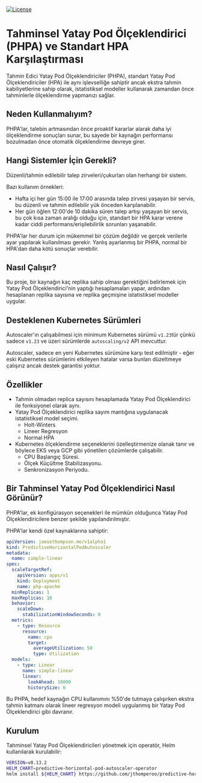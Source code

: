 [![License](https://img.shields.io/:license-apache-blue.svg)](https://www.apache.org/licenses/LICENSE-2.0.html)

# Tahminsel Yatay Pod Ölçeklendirici (PHPA) ve Standart HPA Karşılaştırması

Tahmin Edici Yatay Pod Ölçeklendiriciler (PHPA), standart Yatay Pod Ölçeklendiriciler (HPA) ile aynı işlevselliğe sahiptir ancak ekstra tahmin kabiliyetlerine sahip olarak, istatistiksel modeller kullanarak zamandan önce tahminlerle ölçeklendirme yapmanızı sağlar.

## Neden Kullanmalıyım?

PHPA'lar, talebin artmasından önce proaktif kararlar alarak daha iyi ölçeklendirme sonuçları sunar, bu sayede bir kaynağın performansı bozulmadan önce otomatik ölçeklendirme devreye girer.

## Hangi Sistemler İçin Gerekli?

Düzenli/tahmin edilebilir talep zirveleri/çukurları olan herhangi bir sistem.

Bazı kullanım örnekleri:

* Hafta içi her gün 15:00 ile 17:00 arasında talep zirvesi yaşayan bir servis, bu düzenli ve tahmin edilebilir yük önceden karşılanabilir.
* Her gün öğlen 12:00'de 10 dakika süren talep artışı yaşayan bir servis, bu çok kısa zaman aralığı olduğu için, standart bir HPA karar verene kadar ciddi performans/erişilebilirlik sorunları yaşanabilir.

PHPA'lar her durum için mükemmel bir çözüm değildir ve gerçek verilerle ayar yapılarak kullanılması gerekir. Yanlış ayarlanmış bir PHPA, normal bir HPA'dan daha kötü sonuçlar verebilir.

## Nasıl Çalışır?

Bu proje, bir kaynağın kaç replika sahip olması gerektiğini belirlemek için Yatay Pod Ölçeklendirici'nin yaptığı hesaplamaları yapar, ardından hesaplanan replika sayısına ve replika geçmişine istatistiksel modeller uygular.

## Desteklenen Kubernetes Sürümleri

Autoscaler'ın çalışabilmesi için minimum Kubernetes sürümü `v1.23`tür çünkü sadece `v1.23` ve üzeri sürümlerde `autoscaling/v2` API mevcuttur.

Autoscaler, sadece en yeni Kubernetes sürümüne karşı test edilmiştir - eğer eski Kubernetes sürümlerini etkileyen hatalar varsa bunları düzeltmeye çalışırız ancak destek garantisi yoktur.

## Özellikler

* Tahmin olmadan replica sayısını hesaplamada Yatay Pod Ölçeklendirici ile fonksiyonel olarak aynı.
* Yatay Pod Ölçeklendirici replika sayım mantığına uygulanacak istatistiksel model seçimi.
  * Holt-Winters
  * Lineer Regresyon
  * Normal HPA
* Kubernetes ölçeklendirme seçeneklerini özelleştirmenize olanak tanır ve böylece EKS veya GCP gibi yönetilen çözümlerde çalışabilir.
  * CPU Başlangıç Süresi.
  * Ölçek Küçültme Stabilizasyonu.
  * Senkronizasyon Periyodu.

## Bir Tahminsel Yatay Pod Ölçeklendirici Nasıl Görünür?

PHPA'lar, ek konfigürasyon seçenekleri ile mümkün olduğunca Yatay Pod Ölçeklendiricilere benzer şekilde yapılandırılmıştır.

PHPA'lar kendi özel kaynaklarına sahiptir:

```yaml
apiVersion: jamiethompson.me/v1alpha1
kind: PredictiveHorizontalPodAutoscaler
metadata:
  name: simple-linear
spec:
  scaleTargetRef:
    apiVersion: apps/v1
    kind: Deployment
    name: php-apache
  minReplicas: 1
  maxReplicas: 10
  behavior:
    scaleDown:
      stabilizationWindowSeconds: 0
  metrics:
    - type: Resource
      resource:
        name: cpu
        target:
          averageUtilization: 50
          type: Utilization
  models:
    - type: Linear
      name: simple-linear
      linear:
        lookAhead: 10000
        historySize: 6
```

Bu PHPA, hedef kaynağın CPU kullanımını %50'de tutmaya çalışırken ekstra tahmin katmanı olarak lineer regresyon modeli uygulanmış bir Yatay Pod Ölçeklendirici gibi davranır.

## Kurulum

Tahminsel Yatay Pod Ölçeklendiricileri yönetmek için operatör, Helm kullanılarak kurulabilir:

```bash
VERSION=v0.13.2
HELM_CHART=predictive-horizontal-pod-autoscaler-operator
helm install ${HELM_CHART} https://github.com/jthomperoo/predictive-horizontal-pod-autoscaler/releases/download/${VERSION}/predictive-horizontal-pod-autoscaler-${VERSION}.tgz
```
